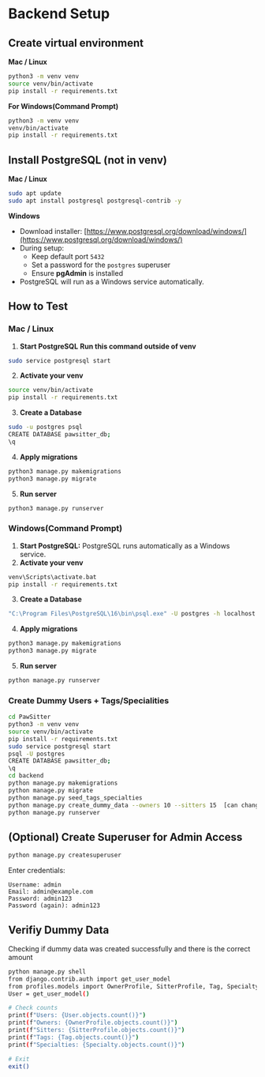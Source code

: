 # Backend Setup

## Create virtual environment
**Mac / Linux**
```bash
python3 -m venv venv
source venv/bin/activate
pip install -r requirements.txt
```
**For Windows(Command Prompt)**
```bash
python3 -m venv venv
venv/bin/activate
pip install -r requirements.txt
```

## Install PostgreSQL (not in venv)
**Mac / Linux**
```bash
sudo apt update
sudo apt install postgresql postgresql-contrib -y
```

**Windows**
- Download installer: [https://www.postgresql.org/download/windows/](https://www.postgresql.org/download/windows/)
- During setup:
  - Keep default port `5432`
  - Set a password for the `postgres` superuser
  - Ensure **pgAdmin** is installed
- PostgreSQL will run as a Windows service automatically.


## How to Test

### Mac / Linux

1. **Start PostgreSQL**
**Run this command outside of venv**
```bash
sudo service postgresql start
```
2. **Activate your venv**
```bash
source venv/bin/activate
pip install -r requirements.txt
```
3. **Create a Database**
```bash
sudo -u postgres psql
CREATE DATABASE pawsitter_db;
\q
```
4. **Apply migrations**
```bash
python3 manage.py makemigrations
python3 manage.py migrate
```
5. **Run server** 
```bash
python3 manage.py runserver
```

### Windows(Command Prompt)

1. **Start PostgreSQL:**
PostgreSQL runs automatically as a Windows service.
2. **Activate your venv**
```bash
venv\Scripts\activate.bat
pip install -r requirements.txt
```
3. **Create a Database**
```bash
"C:\Program Files\PostgreSQL\16\bin\psql.exe" -U postgres -h localhost -p 5432 -c "CREATE DATABASE pawsitter_db;"
```
4. **Apply migrations**
```bash
python3 manage.py makemigrations
python3 manage.py migrate
```
5. **Run server** 
```bash
python manage.py runserver
```

### Create Dummy Users + Tags/Specialities
``` bash
cd PawSitter
python3 -m venv venv
source venv/bin/activate
pip install -r requirements.txt
sudo service postgresql start
psql -U postgres
CREATE DATABASE pawsitter_db;
\q
cd backend
python manage.py makemigrations
python manage.py migrate
python manage.py seed_tags_specialties
python manage.py create_dummy_data --owners 10 --sitters 15  [can change numbers to any amount]
python manage.py runserver
```
## (Optional) Create Superuser for Admin Access
``` bash
python manage.py createsuperuser
```
Enter credentials:
```
Username: admin
Email: admin@example.com
Password: admin123
Password (again): admin123
```
## Verifiy Dummy Data 
Checking if dummy data was created successfully and there is the correct amount
``` bash
python manage.py shell
from django.contrib.auth import get_user_model
from profiles.models import OwnerProfile, SitterProfile, Tag, Specialty
User = get_user_model()

# Check counts
print(f"Users: {User.objects.count()}")
print(f"Owners: {OwnerProfile.objects.count()}")
print(f"Sitters: {SitterProfile.objects.count()}")
print(f"Tags: {Tag.objects.count()}")
print(f"Specialties: {Specialty.objects.count()}")

# Exit
exit()
